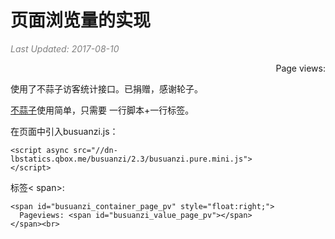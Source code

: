 # 页面浏览量的实现

<i style="color:grey">Last Updated: 2017-08-10</i>  
<script async src="//dn-lbstatics.qbox.me/busuanzi/2.3/busuanzi.pure.mini.js"></script>
<span id="busuanzi_container_page_pv" style="float:right;">
  Page views: <span id="busuanzi_value_page_pv"></span>
</span><br>



使用了不蒜子访客统计接口。已捐赠，感谢轮子。

[不蒜子](http://ibruce.info/2015/04/04/busuanzi/)使用简单，只需要 一行脚本+一行标签。


在页面中引入busuanzi.js：

    <script async src="//dn-lbstatics.qbox.me/busuanzi/2.3/busuanzi.pure.mini.js">
    </script>

标签< span>:

    <span id="busuanzi_container_page_pv" style="float:right;">
      Pageviews: <span id="busuanzi_value_page_pv"></span>
    </span><br>

